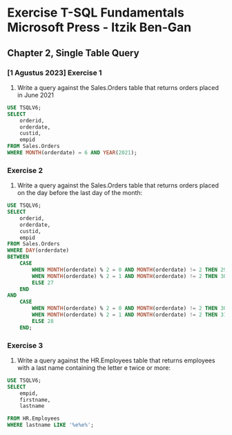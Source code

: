 # Exercise T-SQL Fundamentals Microsoft Press - Itzik Ben-Gan

## Chapter 2, Single Table Query
### [1 Agustus 2023] Exercise 1
1. Write a query against the Sales.Orders table that returns orders placed in June 2021
```sql
USE TSQLV6;
SELECT 
    orderid, 
    orderdate,
    custid, 
    empid
FROM Sales.Orders
WHERE MONTH(orderdate) = 6 AND YEAR(2021);
```

### Exercise 2
1. Write a query against the Sales.Orders table that returns orders placed on the day before the last day of the month:
```sql
USE TSQLV6;
SELECT 
    orderid, 
    orderdate, 
    custid, 
    empid
FROM Sales.Orders
WHERE DAY(orderdate) 
BETWEEN 
    CASE
        WHEN MONTH(orderdate) % 2 = 0 AND MONTH(orderdate) != 2 THEN 29
        WHEN MONTH(orderdate) % 2 = 1 AND MONTH(orderdate) != 2 THEN 30
        ELSE 27
    END 
AND 
    CASE
        WHEN MONTH(orderdate) % 2 = 0 AND MONTH(orderdate) != 2 THEN 30
        WHEN MONTH(orderdate) % 2 = 1 AND MONTH(orderdate) != 2 THEN 31
        ELSE 28
    END;
```
### Exercise 3
1. Write a query against the HR.Employees table that returns employees with a last name containing the letter e twice or more:

```sql
USE TSQLV6;
SELECT  
    empid,
    firstname,
    lastname

FROM HR.Employees
WHERE lastname LIKE '%e%e%';
```
